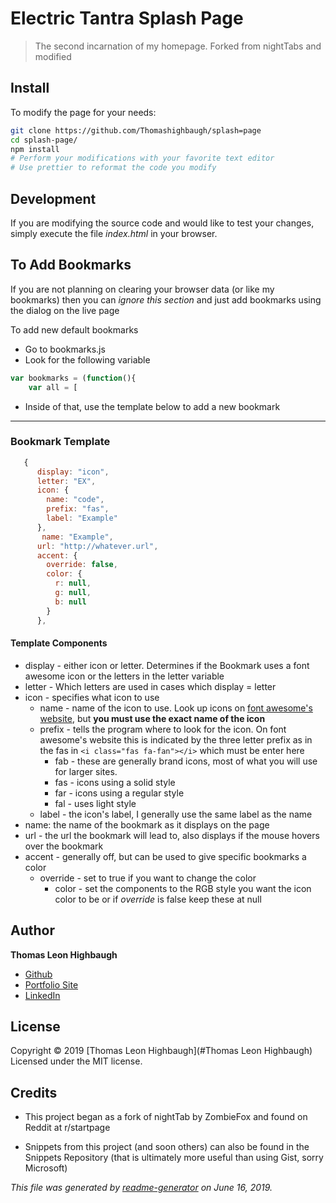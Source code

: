# Electric Tantra Splash Page

> The second incarnation of my homepage. Forked from nightTabs and modified 

## Install
To modify the page for your needs:

```sh
git clone https://github.com/Thomashighbaugh/splash=page
cd splash-page/
npm install
# Perform your modifications with your favorite text editor
# Use prettier to reformat the code you modify
```

## Development 

If you are modifying the source code and would like to test your changes, simply execute the file _index.html_ in your browser. 


## To Add Bookmarks
If you are not planning on clearing your browser data (or like my bookmarks) then you can _ignore this section_ and just add bookmarks using the dialog on the live page

To add new default bookmarks 
- Go to bookmarks.js 
- Look for the following variable
```javascript
var bookmarks = (function(){
    var all = [
```
- Inside of that, use the template below to add a new bookmark
---
### Bookmark Template 
```javascript
   {
      display: "icon",
      letter: "EX",
      icon: {
        name: "code",
        prefix: "fas",
        label: "Example"
      }, 
       name: "Example",
      url: "http://whatever.url",
      accent: {
        override: false,
        color: {
          r: null,
          g: null,
          b: null
        }
      },
```
#### Template Components
- display - either icon or letter. Determines if the Bookmark uses a font 
awesome icon or the letters in the letter variable
- letter - Which letters are used in cases which display = letter
- icon - specifies what icon to use
    - name - name of the icon to use. Look up icons on [font awesome's website](https://fontawesome.com/icons?d=gallery&m=free), but **you must use the exact name of the icon**
    - prefix - tells the program where to look for the icon. On font awesome's website this is indicated by the three letter prefix as in the fas in `<i class="fas fa-fan"></i>` which must be enter here
        - fab - these are generally brand icons, most of what you will use
        for larger sites. 
        - fas - icons using a solid style 
        - far - icons using a regular style 
        - fal - uses light style  
   - label - the icon's label, I generally use the same label as the name
- name: the name of the bookmark as it displays on the page
- url - the url the bookmark will lead to, also displays if the mouse hovers over the bookmark 
- accent - generally off, but can be used to give specific bookmarks a color
    - override - set to true if you want to change the color
        - color - set the components to the RGB style you want the icon color to be or if _override_ is false keep these at null  
          
## Author

**Thomas Leon Highbaugh**

* [Github](https://github.com/Thomashighbaugh)
* [Portfolio Site](https://thomasleonhighbaugh.me)
* [LinkedIn](https://linkedin.com/in/thomas-leon-highbaugh)
## License

Copyright © 2019 [Thomas Leon Highbaugh](#Thomas Leon Highbaugh)
Licensed under the MIT license.

## Credits 

- This project began as a fork of nightTab by ZombieFox and found on Reddit at r/startpage 

- Snippets from this project (and soon others) can also be found in the Snippets Repository (that is ultimately more useful than using Gist, sorry Microsoft) 

_This file was generated by [readme-generator](https://github.com/jonschlinkert/readme-generator) on June 16, 2019._
